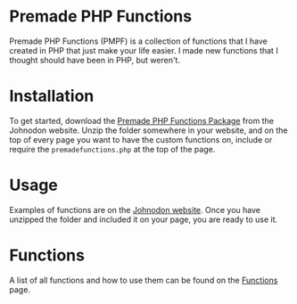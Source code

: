 
# Premade PHP Functions

Premade PHP Functions (PMPF) is a collection of functions that I have created in PHP that just make your life easier. I made new functions that I thought should have been in PHP, but weren't.



# Installation

To get started, download the [Premade PHP Functions Package](https://www.johnodon.com/resources/product.php?id=4&name=pmpf) from the Johnodon website. Unzip the folder somewhere in your website, and on the top of every page you want to have the custom functions on, include or require the `premadefunctions.php` at the top of the page.


# Usage

Examples of functions are on the [Johnodon website](https://www.johnodon.com/pmpf/). Once you have unzipped the folder and included it on your page, you are ready to use it.
# Functions
A list of all functions and how to use them can be found on the [Functions](https://pmpfdocs.johnodon.com/en/latest/functions/) page.
<!--stackedit_data:
eyJoaXN0b3J5IjpbMTA1OTg3MzQ5MF19
-->